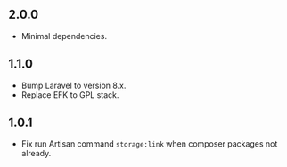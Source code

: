 2.0.0
-------------------------------------------
+ Minimal dependencies.

1.1.0
-------------------------------------------
+ Bump Laravel to version 8.x.
+ Replace EFK to GPL stack.

1.0.1
-------------------------------------------
+ Fix run Artisan command `storage:link` when composer packages not already.